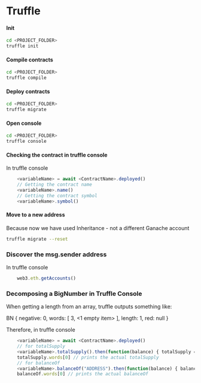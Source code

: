 # Truffle

#### Init

```bash
cd <PROJECT_FOLDER>
truffle init
```

#### Compile contracts

```bash
cd <PROJECT_FOLDER>
truffle compile
```

#### Deploy contracts

```bash
cd <PROJECT_FOLDER>
truffle migrate
```

#### Open console

```bash
cd <PROJECT_FOLDER>
truffle console
```

#### Checking the contract in truffle console

In truffle console

```js
    <variableName> = await <ContractName>.deployed()
    // Getting the contract name
    <variableName>.name()
    // Getting the contract symbol
    <variableName>.symbol()
```

#### Move to a new address 

Because now we have used Inheritance - not a different Ganache account

```bash
truffle migrate --reset
```

### Discover the msg.sender address

In truffle console

```js
    web3.eth.getAccounts()
```

### Decomposing a BigNumber in Truffle Console

When getting a length from an array, truffle outputs something like: 

BN { negative: 0, words: [ 3, <1 empty item> ], length: 1, red: null }

Therefore, in truffle console

```js
    <variableName> = await <ContractName>.deployed()
    // for totalSupply 
    <variableName>.totalSupply().then(function(balance) { totalSupply = balance})
    totalSupply.words[0] // prints the actual totalSupply
    // for balanceOf
    <variableName>.balanceOf("ADDRESS").then(function(balance) { balanceOf = balance})
    balanceOf.words[0] // prints the actual balanceOf
```
